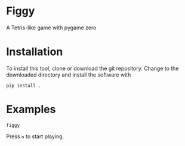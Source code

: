 # Figgy

A Tetris-like game with pygame zero

Installation
============
To install this tool, clone or download the git repository. Change to the downloaded directory and install the software with

```
pip install .
```

Examples
========

```
figgy
```

Press ``n`` to start playing.